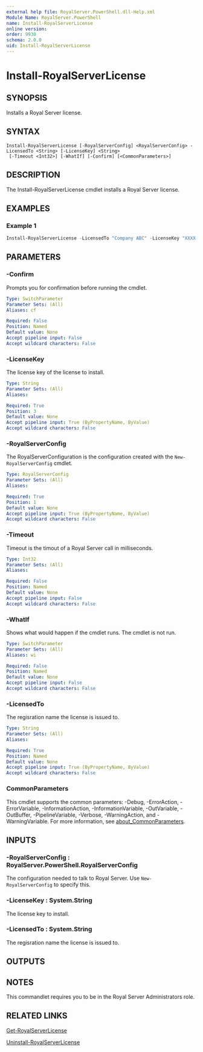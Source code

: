 ```yaml
---
external help file: RoyalServer.PowerShell.dll-Help.xml
Module Name: RoyalServer.PowerShell
name: Install-RoyalServerLicense
online version:
order: 9930
schema: 2.0.0
uid: Install-RoyalServerLicense
---
```


# Install-RoyalServerLicense

## SYNOPSIS

Installs a Royal Server license.

## SYNTAX

```
Install-RoyalServerLicense [-RoyalServerConfig] <RoyalServerConfig> -LicensedTo <String> [-LicenseKey] <String>
 [-Timeout <Int32>] [-WhatIf] [-Confirm] [<CommonParameters>]
```

## DESCRIPTION

The Install-RoyalServerLicense cmdlet installs a Royal Server license.

## EXAMPLES

### Example 1

```powershell
Install-RoyalServerLicense -LicensedTo "Company ABC" -LicenseKey "XXXX-XXXX-..." -RoyalServerConfiguration
```

## PARAMETERS

### -Confirm

Prompts you for confirmation before running the cmdlet.

```yaml
Type: SwitchParameter
Parameter Sets: (All)
Aliases: cf

Required: False
Position: Named
Default value: None
Accept pipeline input: False
Accept wildcard characters: False
```

### -LicenseKey

The license key of the license to install.

```yaml
Type: String
Parameter Sets: (All)
Aliases:

Required: True
Position: 3
Default value: None
Accept pipeline input: True (ByPropertyName, ByValue)
Accept wildcard characters: False
```

### -RoyalServerConfig

The RoyalServerConfiguration is the configuration created with the `New-RoyalServerConfig` cmdlet.

```yaml
Type: RoyalServerConfig
Parameter Sets: (All)
Aliases:

Required: True
Position: 1
Default value: None
Accept pipeline input: True (ByPropertyName, ByValue)
Accept wildcard characters: False
```

### -Timeout

Timeout is the timout of a Royal Server call in milliseconds.

```yaml
Type: Int32
Parameter Sets: (All)
Aliases:

Required: False
Position: Named
Default value: None
Accept pipeline input: False
Accept wildcard characters: False
```

### -WhatIf

Shows what would happen if the cmdlet runs.
The cmdlet is not run.

```yaml
Type: SwitchParameter
Parameter Sets: (All)
Aliases: wi

Required: False
Position: Named
Default value: None
Accept pipeline input: False
Accept wildcard characters: False
```

### -LicensedTo

The regisration name the license is issued to.

```yaml
Type: String
Parameter Sets: (All)
Aliases:

Required: True
Position: Named
Default value: None
Accept pipeline input: True (ByPropertyName, ByValue)
Accept wildcard characters: False
```

### CommonParameters
This cmdlet supports the common parameters: -Debug, -ErrorAction, -ErrorVariable, -InformationAction, -InformationVariable, -OutVariable, -OutBuffer, -PipelineVariable, -Verbose, -WarningAction, and -WarningVariable. For more information, see [about_CommonParameters](http://go.microsoft.com/fwlink/?LinkID=113216).

## INPUTS

### -RoyalServerConfig : RoyalServer.PowerShell.RoyalServerConfig

The configuration needed to talk to Royal Server.
Use `New-RoyalServerConfig` to specify this.

### -LicenseKey : System.String

The license key to install.

### -LicensedTo : System.String

The regisration name the license is issued to.

## OUTPUTS

## NOTES

This commandlet requires you to be in the Royal Server Administrators role.

## RELATED LINKS

[Get-RoyalServerLicense](Get-RoyalServerLicense.md)

[Uninstall-RoyalServerLicense](Uninstall-RoyalServerLicense.md)
